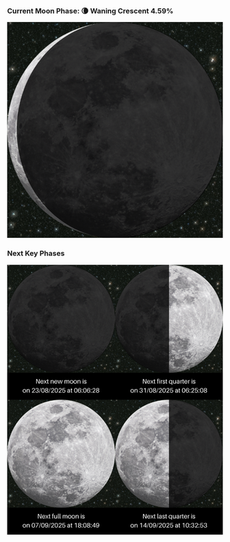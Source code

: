 ### Current Moon Phase: 🌘 Waning Crescent 4.59%
![Moon Phase](moonphase.png)
### Next Key Phases
![Gallery](gallery.png)
